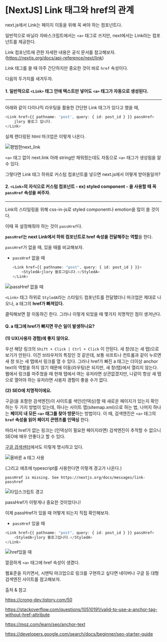 # [NextJS] Link 태그와 href의 관계

next.js에서 Link는 페이지 이동을 위해 꼭 써야 하는 컴포넌트다.

일반적으로 바닐라 자바스크립트에서는 `<a>` 태그로 쓰지만, next에서는 Link라는 컴포넌트를 제공한다.

Link 컴포넌트에 관한 자세한 내용은 공식 문서를 참고해보자. (https://nextjs.org/docs/api-reference/next/link)



Link 태그를 쓸 때 아주 간단하지만 중요한 것이 바로 `href` 속성이다.

다음의 두가지를 새겨두자.



#### 1. 일반적으로 `<Link>` 태그 안에 텍스트만 넣어도 `<a>` 태그가 자동으로 생성된다.

---

아래와 같이 다이나믹 라우팅을 활용한 간단한 Link 태그가 있다고 했을 때,

```typescript
<Link href={{ pathname: 'post', query: { id: post_id } }} passHref>
    jlory 블로그 입니다.
</Link>
```

실제 렌더링된 html 마크업은 이렇게 나온다.

![평범한next_link](https://i.imgur.com/fGHyeoB.png)

`<a>` 태그 없이 next.link 아래 string만 채워줬는데도 자동으로 `<a>` 태그가 생성됨을 알 수 있다.



그렇다면 Link 태그 하위로 커스텀 컴포넌트를 넣으면 next.js에서 어떻게 받아들일까?



#### 2. `<Link>`의 자식으로 커스텀 컴포넌트 - ex) styled component - 을 사용할 때 꼭 `passHref` 속성을 써주자.

---

Link의 스타일링을 위해 css-in-js로 styled component나 emotion을 많이 쓸 것이다.

이때 꼭 설정해줘야 하는 것이 `passHref`다.

**`passHref`는 next Link에서 하위 컴포넌트로 href 속성을 전달해주는 역할**을 한다.

`passHref`가 없을 때, 있을 때를 비교해보자.



- `passHref` 없을 때

  ```typescript
  <Link href={{ pathname: "post", query: { id: post_id } }}>
      <StyledA>jlory 블로그입니다.</StyledA>
  </Link>
  ```

![passHref 없을 때](https://i.imgur.com/6Z5xmj5.png)

`<Link>` 태그 하위로 `StyledA`라는 스타일드 컴포넌트를 전달했더니 마크업은 제대로 나오나, a 태그의 **href가 빠져있다.**

클릭해보면 잘 이동하긴 한다. 그러나 이렇게 되었을 때 몇가지 치명적인 점이 생겨난다.



#### Q. a 태그에 href가 빠지면 무슨 일이 발생하나요?

**(1) UX(사용자 경험)에 좋지 않아요.**

우선 해당 링크의 `Shift + Click | Ctrl + Click` 이 안된다. 새 창(또는 새 탭)으로 보기가 안된다. 이건 브라우저의 특징인 것 같은데, 보통 쉬프트나 컨트롤과 같이 누르면 새 창 또는 새 탭에서 링크를 열 수 있다. 그러나 href가 빠진 a 태그는 더이상 anchor text의 역할을 하지 않기 때문에 이동(라우팅)은 되지만, 새 창(탭)에서 열리지 않는다. 웹에서 링크를 마주쳤을 때 현재 탭에서 여는 유저라면 상관없겠지만, 나같이 항상 새 탭으로 열어야 하는 유저라면 사용자 경험이 좋을 수가 없다.

**(2) SEO에 치명적이에요.**

구글(을 포함한 검색엔진)이 사이트를 색인(인덱싱)할 때 새로운 페이지가 있는지 확인하는 두 가지 방법이 있는데, 하나는 사이트 맵(sitemap.xml)으로 하는 법, 나머지 하나는 **페이지 내 모든 `<a>` 태그를 찾아 방문**하는 방법이다. 이 때, 검색엔진은 `<a>` 태그의 **`href` 속성을 읽어 페이지 콘텐츠를 인덱싱** 한다.

따라서 href가 없는 링크는 (인덱싱이 필요한 페이지라면) 검색엔진이 추적할 수 없으니 SEO에 매우 안좋다고 할 수 있다.

[구글 검색센터](https://developers.google.com/search/docs/advanced/guidelines/links-crawlable?hl=ko)에서도 이렇게 명시하고 있다.

![올바른 a 태그 사용](https://i.imgur.com/Gi9ghjB.png)



(그리고 애초에 typescript를 사용한다면 이렇게 경고가 나온다.)

`passHref is missing. See https://nextjs.org/docs/messages/link-passhref`

![타입스크립트 경고](https://i.imgur.com/ypBR9iD.png)



passHref가 이렇게나 중요한 것이었다니!

이제 passHref가 있을 때 어떻게 되는지 직접 확인해보자.



- `passHref` 있을 때

```typescript
<Link href={{ pathname: "post", query: { id: post_id } }} passHref>
    <StyledA>jlory 블로그입니다.</StyledA>
</Link>
```

![href있을 때](https://i.imgur.com/BfEu6SH.png)



깔끔하게 `<a>` 태그에 href 속성이 생겼다.



웹표준을 지키면서, 시맨틱 마크업으로 링크를 구현하고 싶다면 네이버나 구글 등 대형 검색엔진 사이트를 참고해보자.



출처 & 참고

https://crong-dev.tistory.com/50

https://stackoverflow.com/questions/10510191/valid-to-use-a-anchor-tag-without-href-attribute

https://moz.com/learn/seo/anchor-text

https://developers.google.com/search/docs/beginner/seo-starter-guide

















